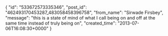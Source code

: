  {
   "id": "533672573335346",
   "post_id": "462493170453287_483058458396758",
   "from_name": "Sirwade Firsbey",
   "message": "this is a state of mind of what I call being on and off at the same time instead of truly being on",
   "created_time": "2013-07-06T16:08:30+0000"
 }
